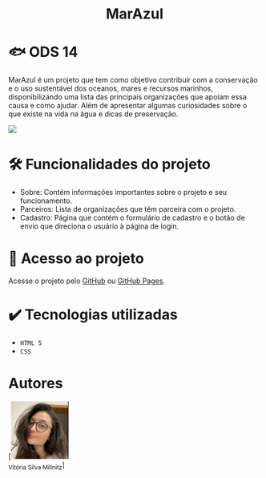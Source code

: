 <h1 align="center"> MarAzul </h1>

# 🐟 ODS 14
MarAzul é um projeto que tem como objetivo contribuir com a conservação e o uso sustentável dos oceanos, mares e recursos marinhos, disponibilizando uma lista das principais organizações que apoiam essa causa e como ajudar. Além de apresentar algumas curiosidades sobre o que existe na vida na água e dicas de preservação.

<img src="https://brasil.un.org/profiles/undg_country/themes/custom/undg/images/SDGs/pt-br/SDG-14.svg"/>

# 🛠️ Funcionalidades do projeto

- Sobre: Contém informações importantes sobre o projeto e seu funcionamento.
- Parceiros: Lista de organizações que têm parceira com o projeto.
- Cadastro: Página que contém o formulário de cadastro e o botão de envio que direciona o usuário à página de login. 

# 📁 Acesso ao projeto

Acesse o projeto pelo [GitHub](https://github.com/vitoriamillnitz/Marazul) ou [GitHub Pages](https://vitoriamillnitz.github.io/Marazul/).


# ✔️ Tecnologias utilizadas

- ``HTML 5``
- ``CSS``

# Autores

[<img src="imgs/Vitoria.png" width=115><br><sub>Vitória Silva Millnitz</sub>]

